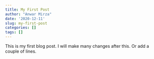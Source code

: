 ```yaml
---
title: My First Post
author: "Anwar Mirza"
date: '2020-12-11'
slug: my-first-post
categories: []
tags: []
---
```

This is my first blog post. 
I will make many changes after this.
Or add a couple of lines. 
